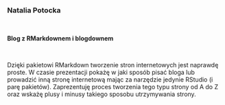 <!--html_preserve-->
<span>
<h3>
Natalia Potocka
</h3>
<p>

</p>
<br/>
<p>
<strong>Blog z RMarkdownem i blogdownem</strong>
</p>
<br/>
<p>
Dzięki pakietowi RMarkdown tworzenie stron internetowych jest naprawdę
proste. W czasie prezentacji pokażę w jaki sposób pisać bloga lub
prowadzić inną stronę internetową mając za narzędzie jedynie RStudio (i
parę pakietów). Zaprezentuję proces tworzenia tego typu strony od A do Z
oraz wskażę plusy i minusy takiego sposobu utrzymywania strony.
</p>
</span><!--/html_preserve-->
